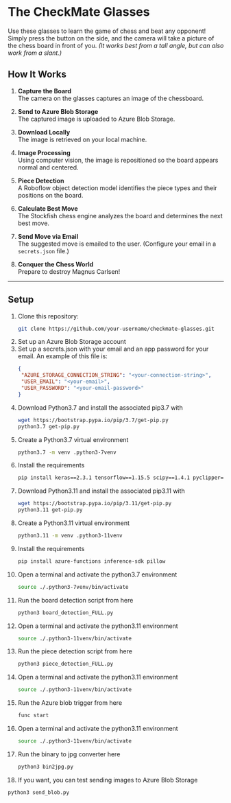 # The CheckMate Glasses

Use these glasses to learn the game of chess and beat any opponent! Simply press the button on the side, and the camera will take a picture of the chess board in front of you. *(It works best from a tall angle, but can also work from a slant.)*

## How It Works

1. **Capture the Board**  
   The camera on the glasses captures an image of the chessboard.

2. **Send to Azure Blob Storage**  
   The captured image is uploaded to Azure Blob Storage.

3. **Download Locally**  
   The image is retrieved on your local machine.

4. **Image Processing**  
   Using computer vision, the image is repositioned so the board appears normal and centered.

5. **Piece Detection**  
   A Roboflow object detection model identifies the piece types and their positions on the board.

6. **Calculate Best Move**  
   The Stockfish chess engine analyzes the board and determines the next best move.

7. **Send Move via Email**  
   The suggested move is emailed to the user. (Configure your email in a `secrets.json` file.)

8. **Conquer the Chess World**  
   Prepare to destroy Magnus Carlsen!

---

## Setup

1. Clone this repository:  
   ```bash
   git clone https://github.com/your-username/checkmate-glasses.git
2. Set up an Azure Blob Storage account
3. Set up a secrets.json with your email and an app password for your email. An example of this file is:
   ```json
   {
    "AZURE_STORAGE_CONNECTION_STRING": "<your-connection-string>",
    "USER_EMAIL": "<your-email>",
    "USER_PASSWORD": "<your-email-password>"
   }
4. Download Python3.7 and install the associated pip3.7 with
   ```bash
   wget https://bootstrap.pypa.io/pip/3.7/get-pip.py
   python3.7 get-pip.py
5. Create a Python3.7 virtual environment
   ```bash
   python3.7 -m venv .python3-7venv
6. Install the requirements
   ```bash
   pip install keras==2.3.1 tensorflow==1.15.5 scipy==1.4.1 pyclipper==1.2.1 numpy==1.18.5 matplotlib==3.2.2 h5py==2.10.0 tables==3.6.1 opencv-python==4.2.0.34 ipykernel protobuf==3.20.* scikit-learn==0.22.2
7. Download Python3.11 and install the associated pip3.11 with
   ```bash
   wget https://bootstrap.pypa.io/pip/3.11/get-pip.py
   python3.11 get-pip.py
8. Create a Python3.11 virtual environment
   ```bash
   python3.11 -m venv .python3-11venv
9. Install the requirements
   ```bash
   pip install azure-functions inference-sdk pillow
10. Open a terminal and activate the python3.7 environment
    ```bash
    source ./.python3-7venv/bin/activate
11. Run the board detection script from here
    ```bash
    python3 board_detection_FULL.py
12. Open a terminal and activate the python3.11 environment
    ```bash
    source ./.python3-11venv/bin/activate
13. Run the piece detection script from here
    ```bash
    python3 piece_detection_FULL.py
14. Open a terminal and activate the python3.11 environment
    ```bash
    source ./.python3-11venv/bin/activate
15. Run the Azure blob trigger from here
    ```bash
    func start
16. Open a terminal and activate the python3.11 environment
    ```bash
    source ./.python3-11venv/bin/activate
17. Run the binary to jpg converter here
    ```bash
    python3 bin2jpg.py
18. If you want, you can test sending images to Azure Blob Storage
   ```bash
   python3 send_blob.py
